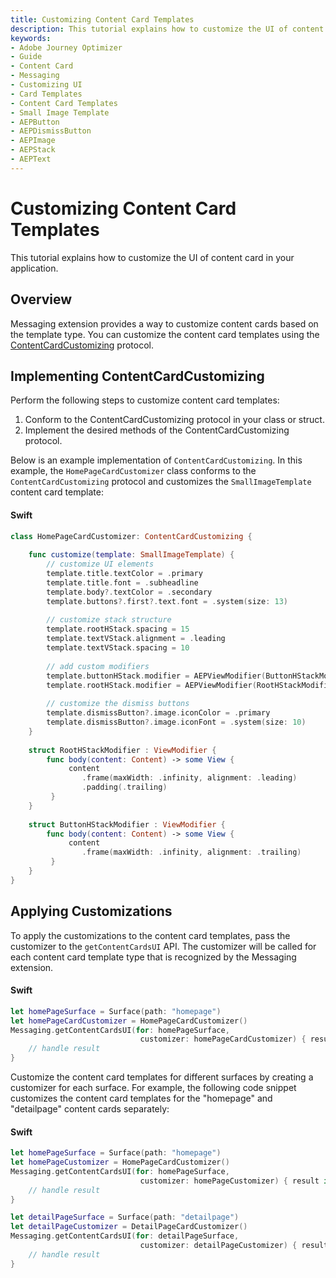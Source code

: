 ```yaml
---
title: Customizing Content Card Templates
description: This tutorial explains how to customize the UI of content card in your application.
keywords:
- Adobe Journey Optimizer
- Guide
- Content Card
- Messaging
- Customizing UI
- Card Templates
- Content Card Templates
- Small Image Template
- AEPButton
- AEPDismissButton
- AEPImage
- AEPStack
- AEPText
---
```


# Customizing Content Card Templates

This tutorial explains how to customize the UI of content card in your application.

## Overview

Messaging extension provides a way to customize content cards based on the template type. You can customize the content card templates using the [ContentCardCustomizing](../public-classes/contentcardcustomizing.md) protocol.

## Implementing ContentCardCustomizing

Perform the following steps to customize content card templates:

1. Conform to the ContentCardCustomizing protocol in your class or struct.
2. Implement the desired methods of the ContentCardCustomizing protocol.

Below is an example implementation of `ContentCardCustomizing`. In this example, the `HomePageCardCustomizer` class conforms to the `ContentCardCustomizing` protocol and customizes the `SmallImageTemplate` content card template:

<CodeBlock slots="heading, code" repeat="1" languages="Swift" />

#### Swift

```swift
class HomePageCardCustomizer: ContentCardCustomizing {
    
    func customize(template: SmallImageTemplate) {
        // customize UI elements
        template.title.textColor = .primary
        template.title.font = .subheadline
        template.body?.textColor = .secondary
        template.buttons?.first?.text.font = .system(size: 13)
        
        // customize stack structure
        template.rootHStack.spacing = 15
        template.textVStack.alignment = .leading
        template.textVStack.spacing = 10
        
        // add custom modifiers
        template.buttonHStack.modifier = AEPViewModifier(ButtonHStackModifier())
        template.rootHStack.modifier = AEPViewModifier(RootHStackModifier())
        
        // customize the dismiss buttons
        template.dismissButton?.image.iconColor = .primary
        template.dismissButton?.image.iconFont = .system(size: 10)
    }
    
    struct RootHStackModifier : ViewModifier {
        func body(content: Content) -> some View {
             content
                .frame(maxWidth: .infinity, alignment: .leading)
                .padding(.trailing)
         }
    }
    
    struct ButtonHStackModifier : ViewModifier {
        func body(content: Content) -> some View {
             content
                .frame(maxWidth: .infinity, alignment: .trailing)
         }
    }
}
```

## Applying Customizations

To apply the customizations to the content card templates, pass the customizer to the `getContentCardsUI` API. The customizer will be called for each content card template type that is recognized by the Messaging extension.

<CodeBlock slots="heading, code" repeat="1" languages="Swift" />

#### Swift

```swift
let homePageSurface = Surface(path: "homepage")
let homePageCardCustomizer = HomePageCardCustomizer()
Messaging.getContentCardsUI(for: homePageSurface,
                             customizer: homePageCardCustomizer) { result in
    // handle result
}
```

Customize the content card templates for different surfaces by creating a customizer for each surface. For example, the following code snippet customizes the content card templates for the "homepage" and "detailpage" content cards separately:

<CodeBlock slots="heading, code" repeat="1" languages="Swift" />

#### Swift

```swift
let homePageSurface = Surface(path: "homepage")
let homePageCustomizer = HomePageCardCustomizer()
Messaging.getContentCardsUI(for: homePageSurface,
                             customizer: homePageCustomizer) { result in
    // handle result
}

let detailPageSurface = Surface(path: "detailpage")
let detailPageCustomizer = DetailPageCardCustomizer()
Messaging.getContentCardsUI(for: detailPageSurface,
                             customizer: detailPageCustomizer) { result in
    // handle result
}
```
